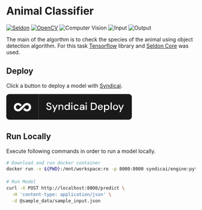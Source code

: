 # Animal Classifier
[![Seldon](https://img.shields.io/badge/Engine-Seldon-F7B955)](https://www.seldon.io/)
[![OpenCV](https://img.shields.io/badge/Framework-Tensorflow-79FFE1)](https://www.tensorflow.org/)
![Computer Vision](https://img.shields.io/badge/Type-Computer%20Vision-79FFE1)
![Input](https://img.shields.io/badge/Input-JSON%20(base64)-79FFE1)
![Output](https://img.shields.io/badge/Output-JSON%20(string)-79FFE1)

The main of the algorthm is to check the species of the animal using object detection algorithm. For this task [Tensorflow](https://www.tensorflow.org/) library and [Seldon Core](https://seldon.io) was used.


## Deploy 
Click a button to deploy a model with [Syndicai](https://syndicai.co).

[![Syndicai-Deploy](https://raw.githubusercontent.com/syndicai/brand/main/button/deploy.svg)](https://app.syndicai.co/newModel?repository=https://github.com/syndicai/models/sample-animalclassifier)




## Run Locally
Execute following commands in order to run a model locally.
```bash
# Download and run docker container
docker run -v ${PWD}:/mnt/workspace:ro -p 8000:8000 syndicai/engine:python3.7 local

# Run Model
curl -X POST http://localhost:8000/predict \
  -H 'content-type: application/json' \
  -d @sample_data/sample_input.json
```
